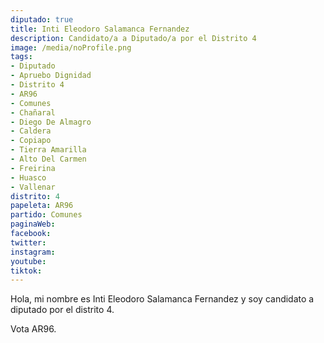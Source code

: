 ```yaml
---
diputado: true
title: Inti Eleodoro Salamanca Fernandez
description: Candidato/a a Diputado/a por el Distrito 4
image: /media/noProfile.png
tags:
- Diputado
- Apruebo Dignidad
- Distrito 4
- AR96
- Comunes
- Chañaral
- Diego De Almagro
- Caldera
- Copiapo
- Tierra Amarilla
- Alto Del Carmen
- Freirina
- Huasco
- Vallenar
distrito: 4
papeleta: AR96
partido: Comunes
paginaWeb:
facebook:
twitter:
instagram:
youtube:
tiktok:
---
```

Hola, mi nombre es Inti Eleodoro Salamanca Fernandez y soy candidato a diputado por el distrito 4.

Vota AR96.